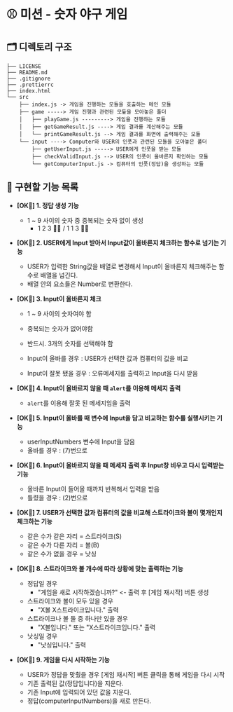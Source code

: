 # ⚾ 미션 - 숫자 야구 게임

## 🗂 디렉토리 구조
```plaintext
├── LICENSE
├── README.md
├── .gitignore
├── .prettierrc
├── index.html
└── src
    ├── index.js -> 게임을 진행하는 모듈을 호출하는 메인 모듈
    ├── game -----> 게임 진행과 관련된 모듚을 모아놓은 폴더
    │   ├── playGame.js ---------> 게임을 진행하는 모듈
    │   ├── getGameResult.js ----> 게임 결과를 계산해주는 모듈
    │   └── printGameResult.js --> 게임 결과를 화면에 출력해주는 모듈
    └── input ----> Computer와 USER의 인풋과 관련된 모듈을 모아놓은 폴더
        ├── getUserInput.js -----> USER에게 인풋을 받는 모듈
        ├── checkValidInput.js --> USER의 인풋이 올바른지 확인하는 모듈
        └── getComputerInput.js -> 컴퓨터의 인풋(정답)을 생성하는 모듈
```

## 📝 구현할 기능 목록

- **[OK🤙] 1. 정답 생성 기능**
  - 1 ~ 9 사이의 숫자 중 중복되는 숫자 없이 생성
    - 1 2 3 🙆‍♂️ / 1 1 3 🙅‍♂️

- **[OK🤙] 2. USER에게 Input 받아서 Input값이 올바른지 체크하는 함수로 넘기는 기능**
  - USER가 입력한 String값을 배열로 변경해서 Input이 올바른지 체크해주는 함수로 배열을 넘긴다.
  - 배열 안의 요소들은 Number로 변환한다.
  
- **[OK🤙] 3. Input이 올바른지 체크**
  
  - 1 ~ 9 사이의 숫자여야 함

  - 중복되는 숫자가 없어야함

  - 반드시. 3개의 숫자를 선택해야 함

  - Input이 올바를 경우 : USER가 선택한 값과 컴퓨터의 값을 비교

  - Input이 잘못 됐을 경우 : 오류메세지를 출력하고 Input을 다시 받음

- **[OK🤙] 4. Input이 올바르지 않을 때 ```alert```를 이용해 메세지 출력**

  - ```alert```를 이용해 잘못 된 메세지임을 출력

- **[OK🤙] 5. Input이 올바를 때 변수에 Input을 담고 비교하는 함수를 실행시키는 기능**

  - userInputNumbers 변수에 Input을 담음
  - 올바를 경우 : (7)번으로 
  
- **[OK🤙] 6. Input이 올바르지 않을 때 메세지 출력 후 Input창 비우고 다시 입력받는 기능**

  - 올바른 Input이 들어올 때까지 반복해서 입력을 받음
  - 틀렸을 경우 : (2)번으로

- **[OK🤙] 7. USER가 선택한 값과 컴퓨터의 값을 비교해 스트라이크와 볼이 몇개인지 체크하는 기능**
  - 같은 수가 같은 자리 = 스트라이크(S)
  - 같은 수가 다른 자리 = 볼(B)
  - 같은 수가 없을 경우 = 낫싱

- **[OK🤙] 8. 스트라이크와 볼 개수에 따라 상황에 맞는 출력하는 기능**
  - 정답일 경우
    - "게임을 새로 시작하겠습니까?" <- 출력 후 [게임 재시작] 버튼 생성
  - 스트라이크와 볼이 모두 있을 경우
    - "X볼 X스트라이크입니다." 출력
  - 스트라이크나 볼 둘 중 하나만 있을 경우
    - "X볼입니다." 또는 "X스트라이크입니다." 출력
  - 낫싱일 경우
    - "낫싱입니다." 출력
  
- **[OK🤙] 9. 게임을 다시 시작하는 기능**
  - USER가 정답을 맞췄을 경우 [게임 재시작] 버튼 클릭을 통해 게임을 다시 시작
  - 기존 출력된 값(정답입니다)을 지운다.
  - 기존 Input에 입력되어 있던 값을 지운다.
  - 정답(computerInputNumbers)을 새로 만든다.
